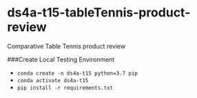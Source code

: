 # ds4a-t15-tableTennis-product-review
Comparative Table Tennis product review

###Create Local Testing Environment
- `conda create -n ds4a-t15 python=3.7 pip`
- `conda activate ds4a-t15`
- `pip install -r requirements.txt`

